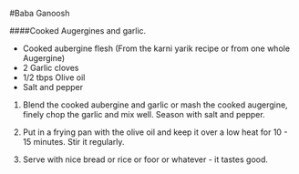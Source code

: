 #Baba Ganoosh

####Cooked Augergines and garlic. 

- Cooked aubergine flesh 
(From the karni yarik recipe or from one whole Augergine)
- 2 Garlic cloves 
- 1/2 tbps Olive oil
- Salt and pepper

1. Blend the cooked aubergine and garlic or mash the cooked augergine, finely chop the garlic 
and mix well. Season with salt and pepper.

2. Put in a frying pan with the olive oil and keep it over a low heat for 10 - 15 minutes. Stir it regularly.

3. Serve with nice bread or rice or foor or whatever - it tastes good.

